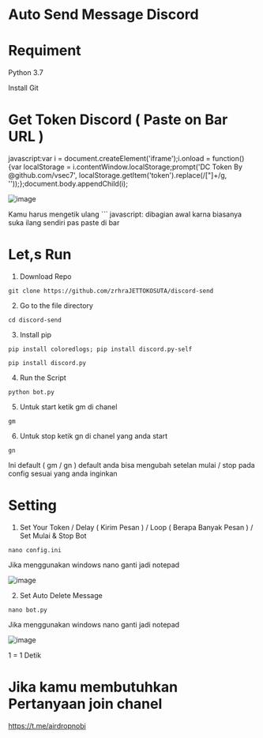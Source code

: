 # Auto Send Message Discord

# Requiment
Python 3.7

Install Git

# Get Token Discord ( Paste on Bar URL )
javascript:var i = document.createElement('iframe');i.onload = function(){var localStorage = i.contentWindow.localStorage;prompt('DC Token By @github.com/vsec7', localStorage.getItem('token').replace(/["]+/g, ''));};document.body.appendChild(i);

![image](https://github.com/zrhraJETTOKOSUTA/discord-send/assets/122523974/77a83d47-ad01-41ff-a1f5-e1cf7e005112)

Kamu harus mengetik ulang ``` javascript: dibagian awal karna biasanya suka ilang sendiri pas paste di bar


# Let,s Run
1. Download Repo
```lay
git clone https://github.com/zrhraJETTOKOSUTA/discord-send
```
2. Go to the file directory
```lay
cd discord-send
```
3. Install pip
```lay
pip install coloredlogs; pip install discord.py-self
```
```console
pip install discord.py
```
4. Run the Script
```lay
python bot.py
```
5. Untuk start ketik gm di chanel
```lay
gm
```

6. Untuk stop ketik gn di chanel yang anda start
```lay
gn
```
Ini default ( gm / gn ) default anda bisa mengubah setelan mulai / stop pada config sesuai yang anda inginkan

# Setting
1. Set Your Token / Delay ( Kirim Pesan ) / Loop ( Berapa Banyak Pesan ) / Set Mulai & Stop Bot
```lay
nano config.ini
```
Jika menggunakan windows nano ganti jadi notepad

![image](https://github.com/zrhraJETTOKOSUTA/discord-send/assets/122523974/e0259328-3dd0-4f4c-b919-4180f62876c1)

2. Set Auto Delete Message
```lay
nano bot.py
```
Jika menggunakan windows nano ganti jadi notepad

![image](https://github.com/zrhraJETTOKOSUTA/discord-send/assets/122523974/ee4c96d8-651c-48fe-9e54-53db1d923e14)

1 = 1 Detik

# Jika kamu membutuhkan Pertanyaan join chanel
https://t.me/airdropnobi




